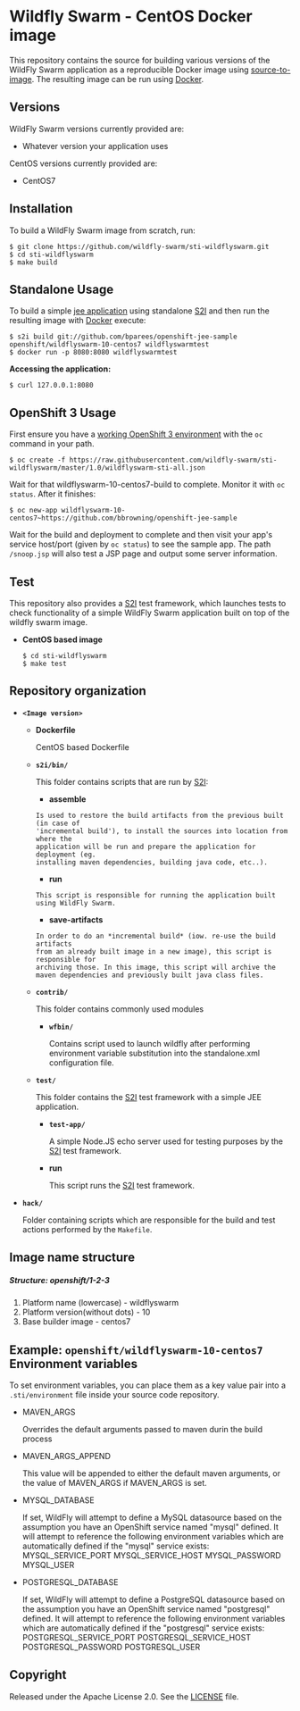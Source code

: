 Wildfly Swarm - CentOS Docker image
========================================

This repository contains the source for building various versions of
the WildFly Swarm application as a reproducible Docker image using
[source-to-image](https://github.com/openshift/source-to-image).  The
resulting image can be run using [Docker](http://docker.io).

Versions
---------------
WildFly Swarm versions currently provided are:
* Whatever version your application uses

CentOS versions currently provided are:
* CentOS7


Installation
---------------

To build a WildFly Swarm image from scratch, run:

```
$ git clone https://github.com/wildfly-swarm/sti-wildflyswarm.git
$ cd sti-wildflyswarm
$ make build
```

Standalone Usage
---------------------
To build a simple [jee application](https://github.com/bparees/openshift-jee-sample)
using standalone [S2I](https://github.com/openshift/source-to-image) and then run the
resulting image with [Docker](http://docker.io) execute:

```
$ s2i build git://github.com/bparees/openshift-jee-sample openshift/wildflyswarm-10-centos7 wildflyswarmtest
$ docker run -p 8080:8080 wildflyswarmtest
```

**Accessing the application:**
```
$ curl 127.0.0.1:8080
```

OpenShift 3 Usage
---------------------

First ensure you have a [working OpenShift 3
environment](http://www.openshift.org/) with the `oc` command in your
path.

```
$ oc create -f https://raw.githubusercontent.com/wildfly-swarm/sti-wildflyswarm/master/1.0/wildflyswarm-sti-all.json
```

Wait for that wildflyswarm-10-centos7-build to complete. Monitor it
with `oc status`. After it finishes:

```
$ oc new-app wildflyswarm-10-centos7~https://github.com/bbrowning/openshift-jee-sample
```

Wait for the build and deployment to complete and then visit your
app's service host/port (given by `oc status`) to see the sample
app. The path `/snoop.jsp` will also test a JSP page and output some
server information.

Test
---------------------
This repository also provides a [S2I](https://github.com/openshift/source-to-image) test framework,
which launches tests to check functionality of a simple WildFly Swarm application built on top of the wildfly swarm image.

*  **CentOS based image**

    ```
    $ cd sti-wildflyswarm
    $ make test
    ```

Repository organization
------------------------
* **`<Image version>`**

    * **Dockerfile**

        CentOS based Dockerfile

    * **`s2i/bin/`**

        This folder contains scripts that are run by [S2I](https://github.com/openshift/source-to-image):

        *   **assemble**

          Is used to restore the build artifacts from the previous built (in case of
          'incremental build'), to install the sources into location from where the
          application will be run and prepare the application for deployment (eg.
          installing maven dependencies, building java code, etc..).


        *   **run**

          This script is responsible for running the application built
          using WildFly Swarm.

        *   **save-artifacts**

          In order to do an *incremental build* (iow. re-use the build artifacts
          from an already built image in a new image), this script is responsible for
          archiving those. In this image, this script will archive the
          maven dependencies and previously built java class files.

    * **`contrib/`**

        This folder contains commonly used modules

        * **`wfbin/`**

            Contains script used to launch wildfly after performing environment variable
            substitution into the standalone.xml configuration file.

    * **`test/`**

        This folder contains the [S2I](https://github.com/openshift/source-to-image)
        test framework with a simple JEE application.

        * **`test-app/`**

            A simple Node.JS echo server used for testing purposes by the [S2I](https://github.com/openshift/source-to-image) test framework.

        * **run**

            This script runs the [S2I](https://github.com/openshift/source-to-image) test framework.

* **`hack/`**

    Folder containing scripts which are responsible for the build and test actions performed by the `Makefile`.


Image name structure
------------------------
##### Structure: openshift/1-2-3

1. Platform name (lowercase) - wildflyswarm
2. Platform version(without dots) - 10
3. Base builder image - centos7

Example: `openshift/wildflyswarm-10-centos7`
Environment variables
---------------------
To set environment variables, you can place them as a key value pair into a `.sti/environment`
file inside your source code repository.

* MAVEN_ARGS

    Overrides the default arguments passed to maven durin the build process

* MAVEN_ARGS_APPEND

    This value will be appended to either the default maven arguments, or the value of MAVEN_ARGS if MAVEN_ARGS is set.

* MYSQL_DATABASE

    If set, WildFly will attempt to define a MySQL datasource based on the assumption you have an OpenShift service named "mysql" defined.
    It will attempt to reference the following environment variables which are automatically defined if the "mysql" service exists:
    MYSQL_SERVICE_PORT
    MYSQL_SERVICE_HOST
    MYSQL_PASSWORD
    MYSQL_USER

* POSTGRESQL_DATABASE

    If set, WildFly will attempt to define a PostgreSQL datasource based on the assumption you have an OpenShift service named "postgresql" defined.
    It will attempt to reference the following environment variables which are automatically defined if the "postgresql" service exists:
    POSTGRESQL_SERVICE_PORT
    POSTGRESQL_SERVICE_HOST
    POSTGRESQL_PASSWORD
    POSTGRESQL_USER


Copyright
--------------------

Released under the Apache License 2.0. See the [LICENSE](https://github.com/openshift/sti-wildfly/blob/master/LICENSE) file.
